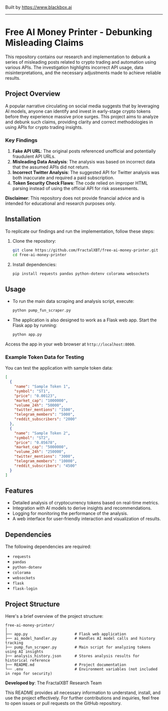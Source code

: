 
Built by https://www.blackbox.ai

---

# Free AI Money Printer - Debunking Misleading Claims

This repository contains our research and implementation to debunk a series of misleading posts related to crypto trading and automation using various APIs. The investigation highlights incorrect API usage, data misinterpretations, and the necessary adjustments made to achieve reliable results.

## Project Overview

A popular narrative circulating on social media suggests that by leveraging AI models, anyone can identify and invest in early-stage crypto tokens before they experience massive price surges. This project aims to analyze and debunk such claims, providing clarity and correct methodologies in using APIs for crypto trading insights.

### Key Findings

1. **Fake API URL**: The original posts referenced unofficial and potentially fraudulent API URLs.
2. **Misleading Data Analysis**: The analysis was based on incorrect data that the assumed APIs did not return.
3. **Incorrect Twitter Analysis**: The suggested API for Twitter analysis was both inaccurate and required a paid subscription.
4. **Token Security Check Flaws**: The code relied on improper HTML parsing instead of using the official API for risk assessments.

**Disclaimer**: This repository does not provide financial advice and is intended for educational and research purposes only.

## Installation

To replicate our findings and run the implementation, follow these steps:

1. Clone the repository:
   ```bash
   git clone https://github.com/FractalXBT/free-ai-money-printer.git
   cd free-ai-money-printer
   ```

2. Install dependencies:
   ```bash
   pip install requests pandas python-dotenv colorama websockets
   ```

## Usage

- To run the main data scraping and analysis script, execute:
   ```bash
   python pump_fun_scraper.py
   ```

- The application is also designed to work as a Flask web app. Start the Flask app by running:
   ```bash
   python app.py
   ```

Access the app in your web browser at `http://localhost:8000`.

### Example Token Data for Testing

You can test the application with sample token data:
```json
[
  {
    "name": "Sample Token 1",
    "symbol": "ST1",
    "price": "0.00123",
    "market_cap": "1000000",
    "volume_24h": "50000",
    "twitter_mentions": "1500",
    "telegram_members": "5000",
    "reddit_subscribers": "2000"
  },
  {
    "name": "Sample Token 2",
    "symbol": "ST2",
    "price": "0.05678",
    "market_cap": "5000000",
    "volume_24h": "250000",
    "twitter_mentions": "3000",
    "telegram_members": "10000",
    "reddit_subscribers": "4500"
  }
]
```

## Features

- Detailed analysis of cryptocurrency tokens based on real-time metrics.
- Integration with AI models to derive insights and recommendations.
- Logging for monitoring the performance of the analysis.
- A web interface for user-friendly interaction and visualization of results.

## Dependencies

The following dependencies are required:
- `requests`
- `pandas`
- `python-dotenv`
- `colorama`
- `websockets`
- `flask`
- `flask-login`

## Project Structure

Here's a brief overview of the project structure:

```
free-ai-money-printer/
│
├── app.py                     # Flask web application
├── ai_model_handler.py        # Handles AI model calls and history tracking
├── pump_fun_scraper.py        # Main script for analyzing tokens using AI insights
├── analysis_history.json      # Stores analysis results for historical reference
├── README.md                  # Project documentation
└── .env                       # Environment variables (not included in repo for security)
```

**Developed by**: The FractalXBT Research Team

This README provides all necessary information to understand, install, and use the project effectively. For further contributions and inquiries, feel free to open issues or pull requests on the GitHub repository.
